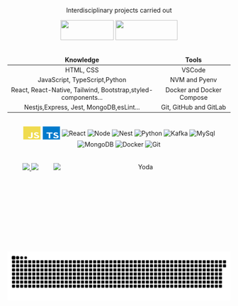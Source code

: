  <div align="center">
 <p> Interdisciplinary projects carried out</p>
 <a href="https://github.com/fullSports" target="_blank"><img src ="https://upload-image-fullsports.s3.us-east-1.amazonaws.com/f09b1d4197ce03321ca8b2563c3b66b4-icone.svg" width="120" height="45"></a>
 <a  href="https://www.linkedin.com/in/renan-figueiredo-3794b0224/"  alt="Linkedin">
<img  src="https://img.shields.io/badge/-Linkedin-0e76a8?style=for-the-badge" width="140" height="45" /></a>
 </div>
 <br />
<div align="center">
<table align="center">
<thead>
<tr align="center">
<td> <strong>Knowledge</strong></td>
<td> <strong>Tools</strong></td>
</thead>
</tr>
<tbody align="center">
<tr>
<td>HTML, CSS</td>
<td>VSCode</td>
</tr>
<tr>
<td>JavaScript, TypeScript,Python</td>
<td>NVM and Pyenv</td>
</tr>
<tr>
<td>React, React-Native, Tailwind, Bootstrap,styled-components...</td>
<td>Docker and Docker Compose</td>
</tr>
<tr>
<td>Nestjs,Express, Jest, MongoDB,esLint...</td>
<td>Git, GitHub and GitLab</td>
</tr>
</tbody>
</table>
<div align="center">
<div style="display: inline_block"><br>
  <img align="center" alt="Js" height="30" width="40" src="https://raw.githubusercontent.com/devicons/devicon/master/icons/javascript/javascript-plain.svg">
  <img align="center" alt="Ts" height="30" width="40" src="https://raw.githubusercontent.com/devicons/devicon/master/icons/typescript/typescript-plain.svg">
  <img align="center" alt="React" height="30" width="40" src="https://cdn.jsdelivr.net/gh/devicons/devicon/icons/react/react-original.svg" />
  <img align="center" alt="Node" height="30" width="40" src="https://cdn.jsdelivr.net/gh/devicons/devicon/icons/nodejs/nodejs-original-wordmark.svg" />
  <img align="center" alt="Nest" height="30" width="40" src="https://nestjs.com/img/logo-small.svg">
  <img align="center" alt="Python" height="30" width="40" src="https://cdn.jsdelivr.net/gh/devicons/devicon/icons/python/python-original.svg" />
  <img align="center" alt="Kafka" height="30" width="40" src="https://banner2.cleanpng.com/20180714/zb/aav3mwgfp.webp" />
  <img align="center" alt="MySql" height="30" width="40" src="https://cdn.jsdelivr.net/gh/devicons/devicon/icons/mysql/mysql-original.svg" />
  <img align="center" alt="MongoDB" height="30" width="40" src="https://cdn.jsdelivr.net/gh/devicons/devicon/icons/mongodb/mongodb-original.svg" />
  <img align="center" alt="Docker" height="30" width="40" src="https://cdn.jsdelivr.net/gh/devicons/devicon/icons/docker/docker-original.svg" />
  <img align="center" alt="Git" height="30" width="40" src="https://cdn.jsdelivr.net/gh/devicons/devicon/icons/git/git-original.svg" />
</div>
<div>
</div>
 <br/>
 <br/>
 <div align="center">
  <a href="https://github.com/renanfigueoli09">
  <img height="180em" src="https://github-readme-stats-lime-two.vercel.app/api?username=renanfigueoli09&show_icons=true&theme=dracula&include_all_commits=true&count_private=true"/>
  <img height="180em" src="https://github-readme-stats-lime-two.vercel.app/api/top-langs/?username=renanfigueoli09&layout=compact&langs_count=7&theme=dracula"/>    
    <img align="right" alt="Yoda" height="200" width="400" src="https://c.tenor.com/gK9Yd_xrxrIAAAAC/yoda-star-wars.gif">
</div>

   ![Snake animation](https://github.com/DanielPin/DanielPin/blob/output/github-contribution-grid-snake.svg)

</div> 
 
</div>
